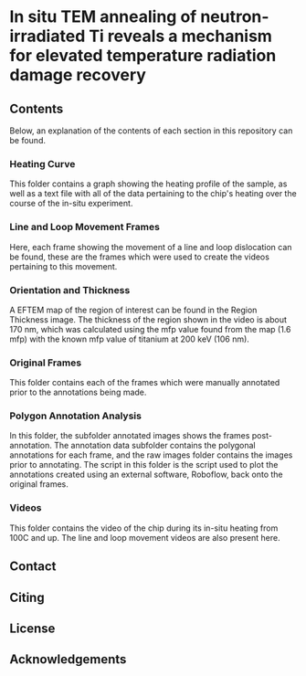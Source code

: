 # In situ TEM annealing of neutron-irradiated Ti reveals a mechanism for elevated temperature radiation damage recovery
## Contents
Below, an explanation of the contents of each section in this repository can be found.
### Heating Curve
This folder contains a graph showing the heating profile of the sample, as well as a text file with all of the data pertaining to the chip's heating over the course of the in-situ experiment.
### Line and Loop Movement Frames
Here, each frame showing the movement of a line and loop dislocation can be found, these are the frames which were used to create the videos pertaining to this movement.
### Orientation and Thickness
A EFTEM map of the region of interest can be found in the Region Thickness image. The thickness of the region shown in the video is about 170 nm, which was calculated using the mfp value found from the map (1.6 mfp) with the known mfp value of titanium at 200 keV (106 nm).
### Original Frames
This folder contains each of the frames which were manually annotated prior to the annotations being made.
### Polygon Annotation Analysis
In this folder, the subfolder annotated images shows the frames post-annotation. The annotation data subfolder contains the polygonal annotations for each frame, and the raw images folder contains the images prior to annotating. The script in this folder is the script used to plot the annotations created using an external software, Roboflow, back onto the original frames.
### Videos
This folder contains the video of the chip during its in-situ heating from 100C and up. The line and loop movement videos are also present here.
## Contact
## Citing
## License
## Acknowledgements
